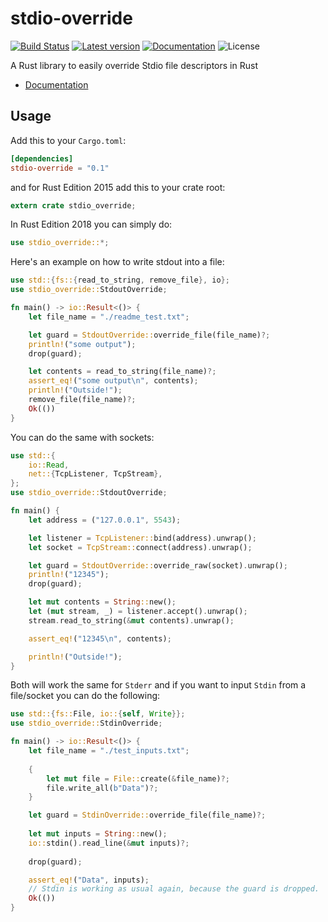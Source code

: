 # stdio-override
[![Build Status](https://travis-ci.org/elichai/stdio-override.svg?branch=master)](https://travis-ci.org/elichai/stdio-override)
[![Latest version](https://img.shields.io/crates/v/stdio-override.svg)](https://crates.io/crates/stdio-override)
[![Documentation](https://docs.rs/stdio-override/badge.svg)](https://docs.rs/stdio-override)
![License](https://img.shields.io/crates/l/stdio-override.svg)

A Rust library to easily override Stdio file descriptors in Rust

* [Documentation](https://docs.rs/stdio-override)

## Usage

Add this to your `Cargo.toml`:

```toml
[dependencies]
stdio-override = "0.1"

```

and for Rust Edition 2015 add this to your crate root:

```rust
extern crate stdio_override;
```
In Rust Edition 2018 you can simply do:
```rust
use stdio_override::*;
```

Here's an example on how to write stdout into a file:

```rust
use std::{fs::{read_to_string, remove_file}, io};
use stdio_override::StdoutOverride;

fn main() -> io::Result<()> {
    let file_name = "./readme_test.txt";

    let guard = StdoutOverride::override_file(file_name)?;
    println!("some output");
    drop(guard);

    let contents = read_to_string(file_name)?;
    assert_eq!("some output\n", contents);
    println!("Outside!");
    remove_file(file_name)?;
    Ok(())
}
```

You can do the same with sockets:
```rust
use std::{
    io::Read,
    net::{TcpListener, TcpStream},
};
use stdio_override::StdoutOverride;

fn main() {
    let address = ("127.0.0.1", 5543);

    let listener = TcpListener::bind(address).unwrap();
    let socket = TcpStream::connect(address).unwrap();

    let guard = StdoutOverride::override_raw(socket).unwrap();
    println!("12345");
    drop(guard);

    let mut contents = String::new();
    let (mut stream, _) = listener.accept().unwrap();
    stream.read_to_string(&mut contents).unwrap();

    assert_eq!("12345\n", contents);

    println!("Outside!");
}
```

Both will work the same for `Stderr` and if you want to input `Stdin` from a file/socket you can do the following:

```rust
use std::{fs::File, io::{self, Write}};
use stdio_override::StdinOverride;

fn main() -> io::Result<()> {
    let file_name = "./test_inputs.txt";
    
    {
        let mut file = File::create(&file_name)?;
        file.write_all(b"Data")?;
    }

    let guard = StdinOverride::override_file(file_name)?;
    
    let mut inputs = String::new();
    io::stdin().read_line(&mut inputs)?;
    
    drop(guard);

    assert_eq!("Data", inputs);
    // Stdin is working as usual again, because the guard is dropped.
    Ok(())
}
```